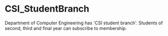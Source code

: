 # CSI_StudentBranch
Department of Computer Engineering has 'CSI student branch'. Students of second, third and final year can subscribe to membership. 
